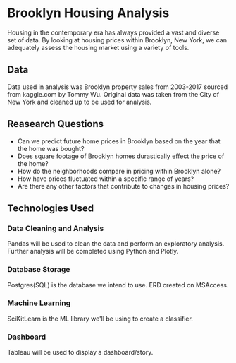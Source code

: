
# Brooklyn Housing Analysis

Housing in the contemporary era has always provided a vast and diverse set of data. By looking at housing prices within Brooklyn, New York, we can adequately assess the housing market using a variety of tools.


## Data
Data used in analysis was Brooklyn property sales from 2003-2017 sourced from kaggle.com by Tommy Wu. Original data was taken from the City of New York and cleaned up to be used for analysis.

## Reasearch Questions

- Can we predict future home prices in Brooklyn based on the year that the home was bought?
- Does square footage of Brooklyn homes durastically effect the price of the home?
- How do the neighborhoods compare in pricing within Brooklyn alone?
- How have prices fluctuated within a specific range of years?
- Are there any other factors that contribute to changes in housing prices?

## Technologies Used

### Data Cleaning and Analysis
Pandas will be used to clean the data and perform an exploratory analysis. Further analysis will be completed using Python and Plotly.

### Database Storage
Postgres(SQL) is the database we intend to use. ERD created on MSAccess.

### Machine Learning
SciKitLearn is the ML library we'll be using to create a classifier. 

### Dashboard
Tableau will be used to display a dashboard/story.


